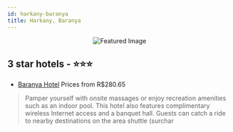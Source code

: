 ```yaml
---
id: harkany-baranya
title: Harkany, Baranya
---
```


<center><img src="https://i.travelapi.com/hotels/6000000/5010000/5006400/5006362/ee9a4727_z.jpg" alt="Featured Image" /></center>


##  3 star hotels - ⭐️⭐️⭐️

-    [Baranya Hotel](https://us.hurb.com/hotels/harkany/baranya-hotel-JNP-JP943339?cmp=18055) Prices from R$280.65
   > Pamper yourself with onsite massages or enjoy recreation amenities such as an indoor pool. This hotel also features complimentary wireless Internet access and a banquet hall. Guests can catch a ride to nearby destinations on the area shuttle (surchar
